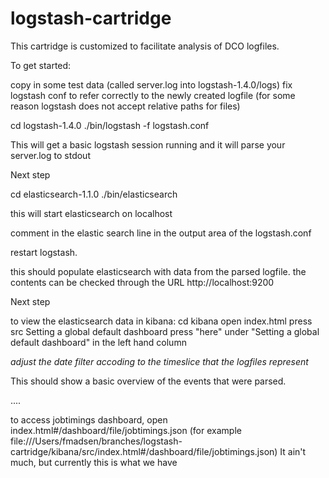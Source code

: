 logstash-cartridge
==================

This cartridge is customized to facilitate analysis of DCO logfiles.

To get started: 

copy in some test data (called server.log into logstash-1.4.0/logs) 
fix logstash conf to refer correctly to the newly created logfile (for some reason logstash does not accept relative paths for files)

cd logstash-1.4.0
./bin/logstash -f logstash.conf

This will get a basic logstash session running and it will parse your server.log to stdout

Next step

cd elasticsearch-1.1.0
./bin/elasticsearch

this will start elasticsearch on localhost

comment in the elastic search line in the output area of the logstash.conf

restart logstash.

this should populate elasticsearch with data from the parsed logfile.
the contents can be checked through the URL http://localhost:9200

Next step

to view the elasticsearch data in kibana:
cd kibana
open index.html
press src
Setting a global default dashboard
press "here" under "Setting a global default dashboard" in the left hand column

*adjust the date filter accoding to the timeslice that the logfiles represent*

This should show a basic overview of the events that were parsed.

....


to access jobtimings dashboard, open index.html#/dashboard/file/jobtimings.json (for example file:///Users/fmadsen/branches/logstash-cartridge/kibana/src/index.html#/dashboard/file/jobtimings.json)
It ain't much, but currently this is what we have